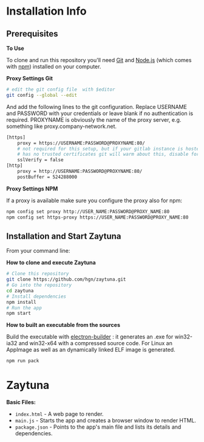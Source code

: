 # Installation Info


## Prerequisites

**To Use**

To clone and run this repository you'll need [Git](https://git-scm.com) and [Node.js](https://nodejs.org/en/download/) (which comes with [npm](http://npmjs.com)) installed on your computer.

**Proxy Settings Git**
```bash
# edit the git config file  with $editor
git config --global --edit
```
And add the following lines to the git configuration.
Replace USERNAME and PASSWORD with your credentials or leave blank if no authentication is required.
PROXYNAME is obviously the name of the proxy server, e.g. something like proxy.company-network.net.

```bash
[https]
    proxy = https://USERNAME:PASSWORD@PROXYNAME:80/
    # not required for this setup, but if your gitlab instance is hosted
    # has no trusted certificates git will warm about this, disable for now
    sslVerify = false
[http]
    proxy = http://USERNAME:PASSWORD@PROXYNAME:80/
    postBuffer = 524288000
```

**Proxy Settings NPM**

If a proxy is available make sure you configure the proxy also for npm:

```bash
npm config set proxy http://USER_NAME:PASSWORD@PROXY_NAME:80
npm config set https-proxy https://USER_NAME:PASSWORD@PROXY_NAME:80
```

## Installation and Start Zaytuna

From your command line:

**How to clone and execute Zaytuna**
```bash
# Clone this repository
git clone https://github.com/hgn/zaytuna.git
# Go into the repository
cd zaytuna
# Install dependencies
npm install
# Run the app
npm start
```

**How to built an executable from the sources**


Build the executable with [electron-builder](https://www.npmjs.com/package/electron-builder) : it generates an .exe for win32-ia32 and win32-x64 with a compressed source code. For Linux an AppImage as well as an dynamically linked ELF image is generated.

```bash
npm run pack
```

# Zaytuna

**Basic Files:**

- `index.html` - A web page to render.
- `main.js` - Starts the app and creates a browser window to render HTML.
- `package.json` - Points to the app's main file and lists its details and dependencies.




